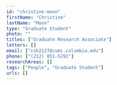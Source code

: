 ```yaml
---
id: "christine-moon"
firstName: "Christine"
lastName: "Moon"
type: "Graduate Student"
photo: ""
titles: ["Graduate Research Associate"]
letters: []
email: ["csk2127@cumc.columbia.edu"]
phone: ["(212) 851-5292"]
researchAreas: []
tags: ["People", "Graduate Student"]
urls: []
---
```

